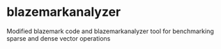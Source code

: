 # blazemarkanalyzer
Modified blazemark code and blazemarkanalyzer tool for benchmarking sparse and dense vector operations
